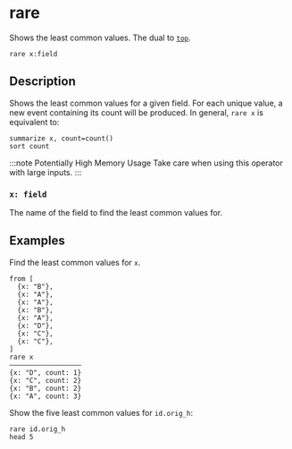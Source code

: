 # rare

Shows the least common values. The dual to [`top`](top.md).

```tql
rare x:field
```

## Description

Shows the least common values for a given field. For each unique value, a new
event containing its count will be produced. In general, `rare x` is equivalent
to:

```tql
summarize x, count=count()
sort count
```

:::note Potentially High Memory Usage
Take care when using this operator with large inputs.
:::

### `x: field`

The name of the field to find the least common values for.

## Examples

Find the least common values for `x`.

```tql
from [
  {x: "B"},
  {x: "A"},
  {x: "A"},
  {x: "B"},
  {x: "A"},
  {x: "D"},
  {x: "C"},
  {x: "C"},
]
rare x
――――――――――――――――――
{x: "D", count: 1}
{x: "C", count: 2}
{x: "B", count: 2}
{x: "A", count: 3}
```

Show the five least common values for `id.orig_h`:

```tql
rare id.orig_h
head 5
```
